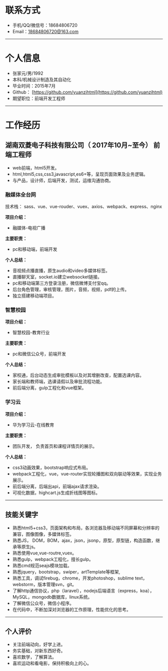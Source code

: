 # 联系方式

- 手机/QQ/微信号：18684806720
- Email：18684806720@163.com
---
# 个人信息

 - 张家元/男/1992 
 - 本科/机械设计制造及其自动化
 - 毕业时间：2015年7月
 - Github： [https://github.com/yuanzihtml](https://github.com/yuanzihtml) 
 - 期望职位：前端开发工程师
---
# 工作经历

## 湖南双菱电子科技有限公司（ 2017年10月~至今）   前端工程师

- web前端，html5开发。
- html,html5,css,css3,javascript,es6+等，呈现页面效果及业务逻辑。
- 与产品，设计师，后端开发，测试，运维沟通协商。


### 融媒体全台网

技术栈： sass、vue、vue-rouder、vuex、axios、webpack、express、nginx

**项目介绍：** 

- 融媒体-电视广播

**主要职责：** 

- pc和移动端，前端开发

**个人总结：** 

- 音视频点播直播，原生audio和video多媒体标签。
- 直播聊天室，socket.io建立websocket链接。
- pc和移动端第三方登录注册，微信微博支付宝qq。
- 后台角色管理，审核管理，图片，音频，视频，pdf的上传。
- 独立搭建移动端项目。


### 智慧校园

**项目介绍：** 

- 智慧校园-教育行业

**主要职责：** 
 
- pc和微信公众号，前端开发

**个人总结：** 

- 家校通，后台动态生成审批模板以及对其增删改查，配置选课内容。
- 家长端和教师端，选课请假以及审批流程功能。
- 前后端分离，gulp工程化和vue框架。


### 学习云

**项目介绍：** 

- 华为学习云-在线教育

**主要职责：** 

- 团队开发， 负责首页和课程详情页的展示。

**个人总结：** 

- css3动画效果，bootstrap响应式布局。
- webpack工程化，vue，vue-router实现轮播图和双向联动等效果，实现业务展示。
- 前后端分离，后端出api，前端ajax请求渲染。
- 可视化数据，highcart.js生成折线图等图标。
---
## 技能关键字
- 熟悉html5+css3，页面架构和布局，各浏览器及移动端不同屏幕和分辨率的兼容，图像图像，多媒体标签。
- 熟悉JS， DOM，BOM，ajax，json，jsonp，原型，原型链，构造函数，继承等原生js。
- 熟悉使用vue,vue-routre,vuex。
- 熟悉gulp，webpack工程化，擅长gulp。
- 熟悉cmd规范seajs模块加载。
- 熟悉jquery，bootstrap，swiper，artTemplate等框架,
- 熟悉工具，调试firebug，chrome，开发photoshop，sublime text，webstorm，版本管理svn，git。
- 了解http通信协议，php（laravel），nodejs后端语言（express，koa），MySQL，mongodb数据库，linux系统。
- 了解微信公众号，微信小程序。
- 在代码中，不断加深对浏览器的工作原理，性能优化的思考。
---
## 个人评价
- 关注前端动向，好学上进。
- 务实基础，对新东西好奇。
- 喜欢数学，了解算法。
- 喜欢运动和看电影，保持积极向上的心。